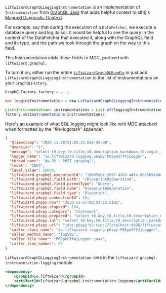 `LiftwizardGraphQLLoggingInstrumentation` is an implementation of `Instrumentation` from [GraphQL Java](https://www.graphql-java.com/) that adds helpful context to slf4j's [Mapped Diagnostic Context](http://www.slf4j.org/manual.html#mdc).

For example, say that during the execution of a `DataFetcher`, we execute a database query and log its sql. It would be helpful to see the query in the context of the DataFetcher that executed it, along with the GraphQL field and its type, and the path we took through the graph on the way to this field.

This Instrumentation adds these fields to MDC, prefixed with `liftwizard.graphql`.

To turn it on, either run the entire [`LiftwizardGraphQLBundle`](graphql/bundle.md) or just add `LiftwizardGraphQLLoggingInstrumentation` to the list of instrumentations on your `GraphQLFactory`.

```java
GraphQLFactory factory = ...;

var loggingInstrumentation = new LiftwizardGraphQLLoggingInstrumentation();

List<Instrumentation> instrumentations = List.of(loggingInstrumentation);
factory.setInstrumentations(instrumentations);
```

Here's an example of what SQL logging might look like with MDC attached when formatted by the "file-logstash" appender.

```json
{
  "@timestamp": "2020-11-26T21:03:23.010-05:00",
  "@version": "1",
  "message": "select t0.key,t0.title,t0.description_markdown,t0.imgur_image_id,t0.created_by_id,t0.created_on,t0.last_updated_by_id,t0.system_from,t0.system_to from BLUEPRINT t0 inner join FIREBASE_USER t1 on t0.created_by_id = t1.user_id where  t1.system_to = '9999-12-01T18:59:00.000-0500' and substr(t1.display_name,1,9) = 'factorioi' and t0.system_to = '9999-12-01T18:59:00.000-0500'",
  "logger_name": "io.liftwizard.logging.p6spy.P6SpySlf4jLogger",
  "thread_name": "dw-35 - POST /graphql",
  "level": "INFO",
  "level_value": 20000,
  "liftwizard.graphql.executionId": "18905eb7-2d87-42b9-ad14-90856949dc4e",
  "liftwizard.graphql.field.path": "/blueprintByOperation",
  "liftwizard.graphql.field.parentType": "Query",
  "liftwizard.graphql.field.name": "blueprintByOperation",
  "liftwizard.graphql.field.type": "Blueprint",
  "liftwizard.p6spy.connectionId": 19,
  "liftwizard.p6spy.now": "2020-11-27T02:03:23.010Z",
  "liftwizard.p6spy.elapsed": 164,
  "liftwizard.p6spy.category": "statement",
  "liftwizard.p6spy.prepared": "select t0.key,t0.title,t0.description_markdown,t0.imgur_image_id,t0.created_by_id,t0.created_on,t0.last_updated_by_id,t0.system_from,t0.system_to from BLUEPRINT t0 inner join FIREBASE_USER t1 on t0.created_by_id = t1.user_id where  t1.system_to = ? and substr(t1.display_name,1,9) = ? and t0.system_to = ?",
  "liftwizard.p6spy.sql": "select t0.key,t0.title,t0.description_markdown,t0.imgur_image_id,t0.created_by_id,t0.created_on,t0.last_updated_by_id,t0.system_from,t0.system_to from BLUEPRINT t0 inner join FIREBASE_USER t1 on t0.created_by_id = t1.user_id where  t1.system_to = '9999-12-01T18:59:00.000-0500' and substr(t1.display_name,1,9) = 'factorioi' and t0.system_to = '9999-12-01T18:59:00.000-0500'",
  "liftwizard.p6spy.url": "jdbc:p6spy:h2:tcp://localhost:9096/liftwizard-app-h2;NON_KEYWORDS=USER;query_timeout=600000",
  "caller_class_name": "io.liftwizard.logging.p6spy.P6SpySlf4jLogger",
  "caller_method_name": "logSQL",
  "caller_file_name": "P6SpySlf4jLogger.java",
  "caller_line_number": 82
}
```

`LiftwizardGraphQLLoggingInstrumentation` lives in the `liftwizard-graphql-instrumentation-logging` module.

```xml
<dependency>
    <groupId>io.liftwizard</groupId>
    <artifactId>liftwizard-graphql-instrumentation-logging</artifactId>
</dependency>
```
